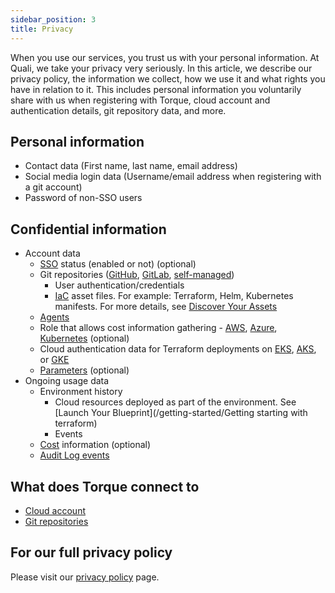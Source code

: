 ```yaml
---
sidebar_position: 3
title: Privacy
---
```


When you use our services, you trust us with your personal information. At Quali, we take your privacy very seriously. In this article, we describe our privacy policy, the information we collect, how we use it and what rights you have in relation to it. This includes personal information you voluntarily share with us when registering with Torque, cloud account and authentication details, git repository data, and more.

## Personal information 

* Contact data (First name, last name, email address) 
* Social media login data (Username/email address when registering with a git account)
* Password of non-SSO users

## Confidential information  

* Account data 
    * [SSO](/admin-guide/sso) status (enabled or not) (optional) 
    * Git repositories ([GitHub](/admin-guide/source-control/source-control-github), [GitLab](/admin-guide/source-control/source-control-gitlab), [self-managed](/admin-guide/source-control/Self%20Hosted%20Repositories/overview))
        * User authentication/credentials 
        * [IaC](/overview/supported-platforms#infrastructure-as-code-frameworks) asset files. For example: Terraform, Helm, Kubernetes manifests. For more details, see [Discover Your Assets](/getting-started/asset-discovery)
    * [Agents](/torque-agent/Install-and-connect-self-hosted-agent) 
    * Role that allows cost information gathering - [AWS](/governance/cost-tracking/configuring-cost-aws), [Azure](/governance/cost-tracking/configuring-cost-azure), [Kubernetes](/governance/cost-tracking/configuring-cost-k8s) (optional)
    * Cloud authentication data for Terraform deployments on [EKS](/torque-agent/service-accounts-for-aws), [AKS](/torque-agent/service-accounts-for-azure), or [GKE](/torque-agent/service-accounts-for-gcp)
    * [Parameters](/admin-guide/params) (optional) 
* Ongoing usage data 
    * Environment history  
        * Cloud resources deployed as part of the environment. See [Launch Your Blueprint](/getting-started/Getting starting with terraform)
        * Events 
    * [Cost](/governance/cost-tracking/cost) information (optional) 
    * [Audit Log events](/governance/audit-log/events)

## What does Torque connect to 

* [Cloud account](/torque-agent/Install-and-connect-self-hosted-agent)
* [Git repositories](/torque-agent/Install-and-connect-self-hosted-agent)

## For our full privacy policy
Please visit our [privacy policy](https://www.quali.com/privacy-policy/) page.
